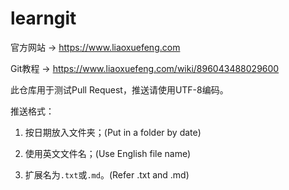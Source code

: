 # learngit

官方网站 → https://www.liaoxuefeng.com

Git教程 → https://www.liaoxuefeng.com/wiki/896043488029600

此仓库用于测试Pull Request，推送请使用UTF-8编码。

推送格式：

1. 按日期放入文件夹；(Put in a folder by date)

2. 使用英文文件名；(Use English file name)

3. 扩展名为`.txt`或`.md`。(Refer .txt and .md)

